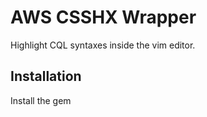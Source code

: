 # AWS CSSHX Wrapper
Highlight CQL syntaxes inside the vim editor.

## Installation
Install the gem

